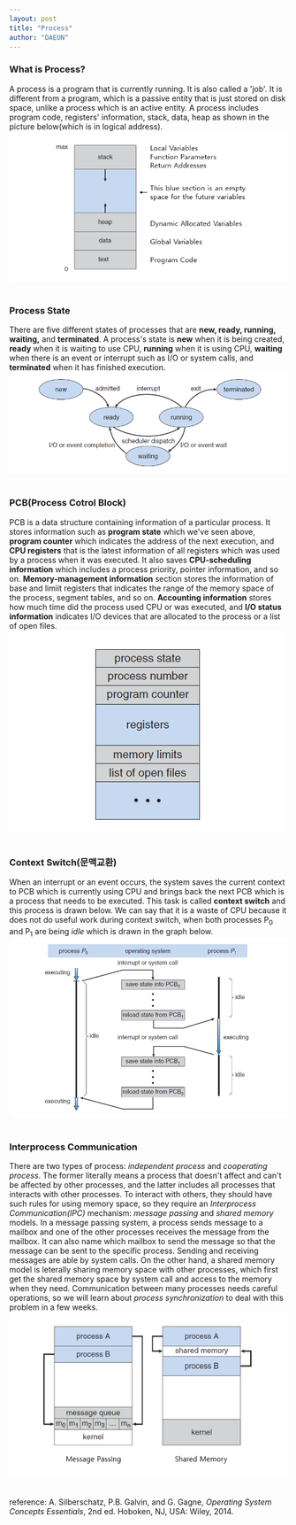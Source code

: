 ```yaml
---
layout: post
title: "Process"
author: "DAEUN"
---
```


### What is Process?
A process is a program that is currently running. It is also called a 'job'. It is different from a program, which is a passive entity that is just stored on disk space, unlike a process which is an active entity. A process includes program code, registers' information, stack, data, heap as shown in the picture below(which is in logical address).
<br>
![process memory](/assets/images/process_memory.PNG)
<br><br>
### Process State
There are five different states of processes that are **new, ready, running, waiting,** and **terminated**. A process's state is **new** when it is being created, **ready** when it is waiting to use CPU, **running** when it is using CPU, **waiting** when there is an event or interrupt such as I/O or system calls, and **terminated** when it has finished execution.
<br>
![process state](/assets/images/process_state.PNG)
<br><br>
### PCB(Process Cotrol Block)
PCB is a data structure containing information of a particular process. It stores information such as **program state** which we've seen above, **program counter** which indicates the address of the next execution, and **CPU registers** that is the latest information of all registers which was used by a process when it was executed. It also saves **CPU-scheduling information** which includes a process priority, pointer information, and so on. **Memory-management information** section stores the information of base and limiit registers that indicates the range of the memory space of the process, segment tables, and so on. **Accounting information** stores how much time did the process used CPU or was executed, and **I/O status information** indicates I/O devices that are allocated to the process or a list of open files.
<br>
![PCB](/assets/images/pcb.PNG)
<br><br>
### Context Switch(문맥교환)
When an interrupt or an event occurs, the system saves the current context to PCB which is currently using CPU and brings back the next PCB which is a process that needs to be executed. This task is called **context switch** and this process is drawn below. We can say that it is a waste of CPU because it does not do useful work during context switch, when both processes P<sub>0</sub> and P<sub>1</sub> are being _idle_ which is drawn in the graph below.
<br>
![context switch](/assets/images/context_switch.PNG)
<br><br>
### Interprocess Communication
There are two types of process: _independent process_ and _cooperating process_. The former literally means a process that doesn't affect and can't be affected by other processes, and the latter includes all processes that interacts with other processes. To interact with others, they should have such rules for using memory space, so they require an _Interprocess Communication(IPC)_ mechanism: _message passing_ and _shared memory_ models. In a message passing system, a process sends message to a mailbox and one of the other processes receives the message from the mailbox. It can also name which mailbox to send the message so that the message can be sent to the specific process. Sending and receiving messages are able by system calls. On the other hand, a shared memory model is leterally sharing memory space with other processes, which first get the shared memory space by system call and access to the memory when they need. Communication between many processes needs careful operations, so we will learn about _process synchronization_ to deal with this problem in a few weeks.
![IPC](/assets/images/IPC.PNG)
<br><br><br>
reference: A. Silberschatz, P.B. Galvin, and G. Gagne, _Operating System Concepts Essentials_, 2nd ed. Hoboken, NJ, USA: Wiley, 2014.
